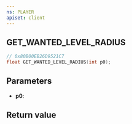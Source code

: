 ```yaml
---
ns: PLAYER
apiset: client
---
```

## GET_WANTED_LEVEL_RADIUS

```c
// 0x80B00EB26D9521C7
float GET_WANTED_LEVEL_RADIUS(int p0);
```


## Parameters
* **p0**:

## Return value

